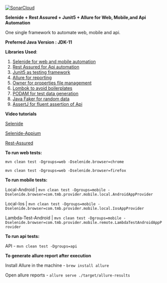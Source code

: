 [![SonarCloud](https://sonarcloud.io/images/project_badges/sonarcloud-orange.svg)](https://sonarcloud.io/summary/new_code?id=amuthansakthivel_theoneframework)

**Selenide + Rest Assured + Junit5 + Allure for Web, Mobile,and Api Automation**

One single framework to automate web, mobile and api.

**Preferred Java Version : JDK-11**

**Libraries Used**:
1. [Selenide for web and mobile automation](https://github.com/selenide/selenide)
2. [Rest Assured for Api automation](https://github.com/rest-assured/rest-assured)
3. [Junit5 as testing framework](https://junit.org/junit5/)
4. [Allure for reporting](https://docs.qameta.io/allure/)
5. [Owner for properties file management](https://github.com/matteobaccan/owner)
6. [Lombok to avoid boilerplates](https://github.com/projectlombok/lombok)
7. [PODAM for test data generation](https://mtedone.github.io/podam/usage.html)
8. [Java Faker for random data](https://github.com/DiUS/java-faker)
9. [AssertJ for fluent assertion of Api](https://assertj.github.io/doc/)

**Video tutorials**

[Selenide](https://www.youtube.com/watch?v=5vrYMfsxkGY&list=PL9ok7C7Yn9A9YyRISFrxHdaxb5qqrxp_i)

[Selenide-Appium](https://www.youtube.com/watch?v=fvATui0vptM&list=PL9ok7C7Yn9A-zVNGOdON0vYGevPD9nVwy)

[Rest-Assured](https://www.youtube.com/watch?v=aMkFmtqRUbE&list=PL9ok7C7Yn9A-JaUtcMwevO_FfbFNRYLfU)

**To run web tests:**

```mvn clean test -Dgroups=web -Dselenide.browser=chrome```

```mvn clean test -Dgroups=web -Dselenide.browser=firefox```

**To run mobile tests:**

Local-Android | ```mvn clean test -Dgroups=mobile -Dselenide.browser=com.tmb.provider.mobile.local.AndroidAppProvider```

Local-Ios | ```mvn clean test -Dgroups=mobile -Dselenide.browser=com.tmb.provider.mobile.local.IosAppProvider```

Lambda-Test-Android | ```mvn clean test -Dgroups=mobile -Dselenide.browser=com.tmb.provider.mobile.remote.LambdaTestAndroidAppProvider```

**To run api tests:**

API     - ```mvn clean test -Dgroups=api```

**To generate allure report after execution**

Install Allure in the machine - ```brew install allure```

Open allure reports - ```allure serve ./target/allure-results```
